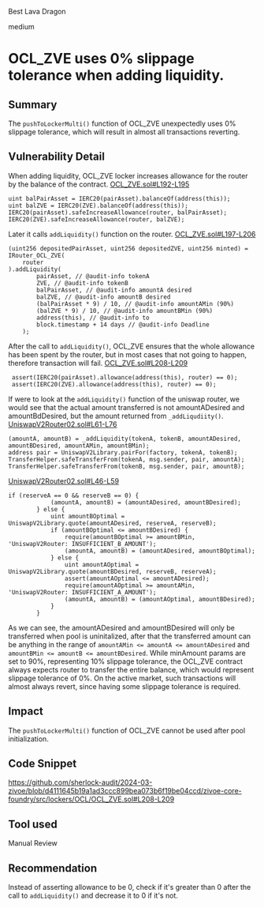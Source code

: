 Best Lava Dragon

medium

# OCL_ZVE uses 0% slippage tolerance when adding liquidity.

## Summary
The `pushToLockerMulti()` function of OCL_ZVE unexpectedly uses 0% slippage tolerance, which will result in almost all transactions reverting.
## Vulnerability Detail
When adding liquidity, OCL_ZVE locker increases allowance for the router by the balance of the contract. 
[OCL_ZVE.sol#L192-L195](https://github.com/sherlock-audit/2024-03-zivoe/blob/d4111645b19a1ad3ccc899bea073b6f19be04ccd/zivoe-core-foundry/src/lockers/OCL/OCL_ZVE.sol#L192-L195)
```solidity
uint balPairAsset = IERC20(pairAsset).balanceOf(address(this));
uint balZVE = IERC20(ZVE).balanceOf(address(this));
IERC20(pairAsset).safeIncreaseAllowance(router, balPairAsset);
IERC20(ZVE).safeIncreaseAllowance(router, balZVE);
```
Later it calls `addLiquidity()` function on the router.
[OCL_ZVE.sol#L197-L206](https://github.com/sherlock-audit/2024-03-zivoe/blob/d4111645b19a1ad3ccc899bea073b6f19be04ccd/zivoe-core-foundry/src/lockers/OCL/OCL_ZVE.sol#L197-L206)
```solidity
(uint256 depositedPairAsset, uint256 depositedZVE, uint256 minted) = IRouter_OCL_ZVE(
    router
).addLiquidity(
        pairAsset, // @audit-info tokenA
        ZVE, // @audit-info tokenB
        balPairAsset, // @audit-info amountA desired
        balZVE, // @audit-info amountB desired
        (balPairAsset * 9) / 10, // @audit-info amountAMin (90%)
        (balZVE * 9) / 10, // @audit-info amountBMin (90%)
        address(this), // @audit-info to
        block.timestamp + 14 days // @audit-info Deadline
    );
```
After the call to `addLiquidity()`, OCL_ZVE ensures that the whole allowance has been spent by the router, but in most cases that not going to happen, therefore transaction will fail.
[OCL_ZVE.sol#L208-L209](https://github.com/sherlock-audit/2024-03-zivoe/blob/d4111645b19a1ad3ccc899bea073b6f19be04ccd/zivoe-core-foundry/src/lockers/OCL/OCL_ZVE.sol#L208-L209)
```solidity
 assert(IERC20(pairAsset).allowance(address(this), router) == 0);
 assert(IERC20(ZVE).allowance(address(this), router) == 0);
```

If were to look at the `addLiquidity()` function of the uniswap router, we would see that the actual amount transferred is not amountADesired and amountBdDesired, but the amount returned from `_addLiqudiity()`.
[UniswapV2Router02.sol#L61-L76](https://github.com/Uniswap/v2-periphery/blob/0335e8f7e1bd1e8d8329fd300aea2ef2f36dd19f/contracts/UniswapV2Router02.sol#L61-L76)
```solidity
(amountA, amountB) = _addLiquidity(tokenA, tokenB, amountADesired, amountBDesired, amountAMin, amountBMin);
address pair = UniswapV2Library.pairFor(factory, tokenA, tokenB);
TransferHelper.safeTransferFrom(tokenA, msg.sender, pair, amountA);
TransferHelper.safeTransferFrom(tokenB, msg.sender, pair, amountB);
```

[UniswapV2Router02.sol#L46-L59](https://github.com/Uniswap/v2-periphery/blob/0335e8f7e1bd1e8d8329fd300aea2ef2f36dd19f/contracts/UniswapV2Router02.sol#L46-L59)
```solidity
if (reserveA == 0 && reserveB == 0) {
            (amountA, amountB) = (amountADesired, amountBDesired);
        } else {
            uint amountBOptimal = UniswapV2Library.quote(amountADesired, reserveA, reserveB);
            if (amountBOptimal <= amountBDesired) {
                require(amountBOptimal >= amountBMin, 'UniswapV2Router: INSUFFICIENT_B_AMOUNT');
                (amountA, amountB) = (amountADesired, amountBOptimal);
            } else {
                uint amountAOptimal = UniswapV2Library.quote(amountBDesired, reserveB, reserveA);
                assert(amountAOptimal <= amountADesired);
                require(amountAOptimal >= amountAMin, 'UniswapV2Router: INSUFFICIENT_A_AMOUNT');
                (amountA, amountB) = (amountAOptimal, amountBDesired);
            }
        }
```
As we can see, the amountADesired and amountBDesired will only be transferred when pool is uninitalized, after that the transferred amount can be anything in the range of  `amountAMin <= amountA <= amountADesired` and  `amountBMin <= amountB <= amountBDesired`. 
While minAmount params are set to 90%, representing 10% slippage tolerance, the OCL_ZVE contract always expects router to transfer the entire balance, which would represent slippage tolerance of 0%. On the active market, such transactions will almost always revert, since having some slippage tolerance is required. 
## Impact
The `pushToLockerMulti()` function of OCL_ZVE cannot be used after pool initialization.
## Code Snippet
https://github.com/sherlock-audit/2024-03-zivoe/blob/d4111645b19a1ad3ccc899bea073b6f19be04ccd/zivoe-core-foundry/src/lockers/OCL/OCL_ZVE.sol#L208-L209
## Tool used

Manual Review

## Recommendation
Instead of asserting allowance to be 0, check if it's greater than 0 after the call to `addLiquidity()` and decrease it to 0 if it's not.